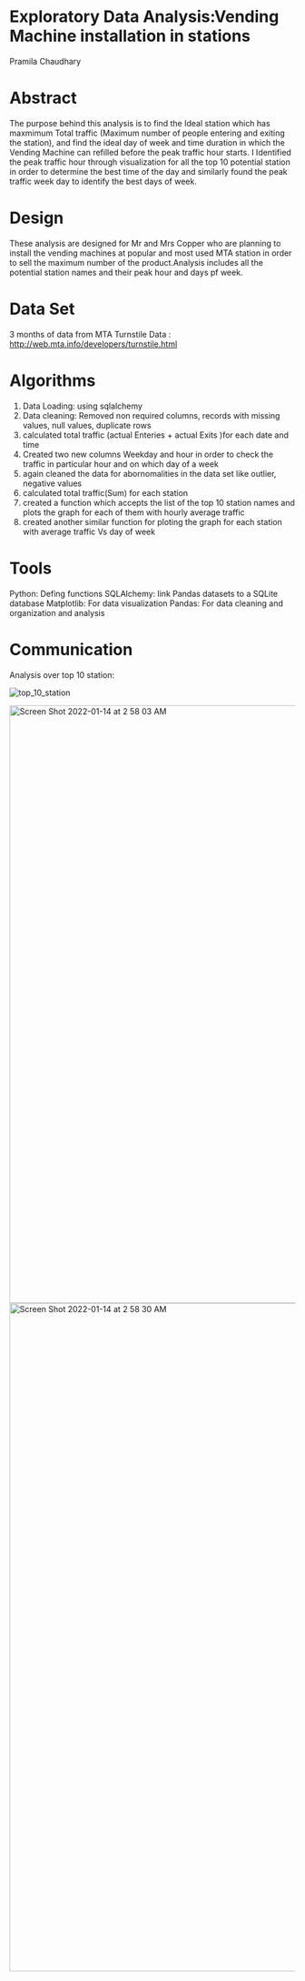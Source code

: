 # Exploratory Data Analysis:Vending Machine installation in stations
Pramila Chaudhary

# Abstract
The purpose behind this analysis is to find the Ideal station which has maxmimum Total traffic (Maximum number of people entering and exiting the station), and find the ideal day of week and time duration in which the Vending Machine can refilled before the peak traffic hour starts. I Identified the peak traffic hour through visualization  for all the top 10 potential station in order to determine the best time of the day and similarly found the peak traffic week day to identify the best days of week.

# Design
These analysis are designed for Mr and Mrs Copper who are planning to install the vending machines at popular and most used MTA station in order to sell the maximum  number of the product.Analysis includes all the potential station names and their peak hour and days pf week.

# Data Set
3 months of data from MTA Turnstile Data : http://web.mta.info/developers/turnstile.html

# Algorithms
  1. Data Loading: using sqlalchemy
  2. Data cleaning: Removed non required columns, records with missing values, null values, duplicate rows
  3. calculated total traffic (actual Enteries + actual Exits )for each date and time 
  4. Created two new columns Weekday and hour in order to check the traffic in particular hour and on which day of a week
  5. again cleaned the data for abornomalities in the data set like outlier, negative values
  6. calculated total traffic(Sum) for each station
  7. created a function which accepts the list of the top 10 station names  and plots the graph for each of them with hourly average traffic
  8. created another similar function for ploting the graph for each station  with average traffic Vs day of week

# Tools
Python: Defing functions
SQLAlchemy: link Pandas datasets to a SQLite database
Matplotlib: For data visualization
Pandas: For data cleaning and organization and analysis

# Communication
Analysis over top 10 station:

![top_10_station](https://user-images.githubusercontent.com/89863226/149506332-3246a1fc-bcce-439a-ba28-36632ad3d5fc.png)


<img width="1051" alt="Screen Shot 2022-01-14 at 2 58 03 AM" src="https://user-images.githubusercontent.com/89863226/149506319-93f2295b-85f4-4b8e-94af-cf3e9bb71f4f.png">


<img width="1175" alt="Screen Shot 2022-01-14 at 2 58 30 AM" src="https://user-images.githubusercontent.com/89863226/149506268-744a2f2a-1b0a-44db-8b28-64ffb1303ec7.png">





